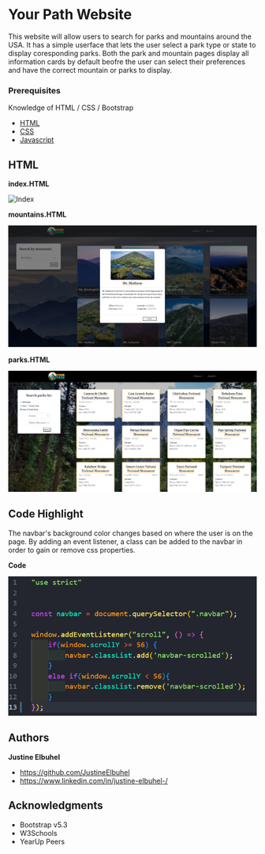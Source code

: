 # Your Path Website

This website will allow users to search for parks and mountains around the USA. It has a simple userface that lets the user select a park type or state to display coresponding parks. Both the park and mountain pages display all information cards by default beofre the user can select their preferences and have the correct mountain or parks to display. 

### Prerequisites

Knowledge of HTML / CSS / Bootstrap


* [HTML](https://developer.mozilla.org/en-US/docs/Web/HTML)
* [CSS](https://developer.mozilla.org/en-US/docs/Web/CSS)
* [Javascript](https://developer.mozilla.org/en-US/docs/Web/JavaScript)



## HTML
**index.HTML**

![Index](enjoy-the-outdoors/images/readMe/YP-index.png)

**mountains.HTML**

![Mountains](enjoy-the-outdoors/images/readMe/YP-mountains.png)

**parks.HTML**

![Parks](enjoy-the-outdoors/images/readMe/YP-parks.png)



## Code Highlight
The navbar's background color changes based on where the user is on the page. By adding an event listener, a class can be added to the navbar in order to gain or remove css properties.

**Code**

![Navbar transition on scroll](enjoy-the-outdoors/images/readMe/YP-scroll.png)

## Authors

 **Justine Elbuhel** 

- https://github.com/JustineElbuhel
- https://www.linkedin.com/in/justine-elbuhel-/


## Acknowledgments

* Bootstrap v5.3
* W3Schools
* YearUp Peers